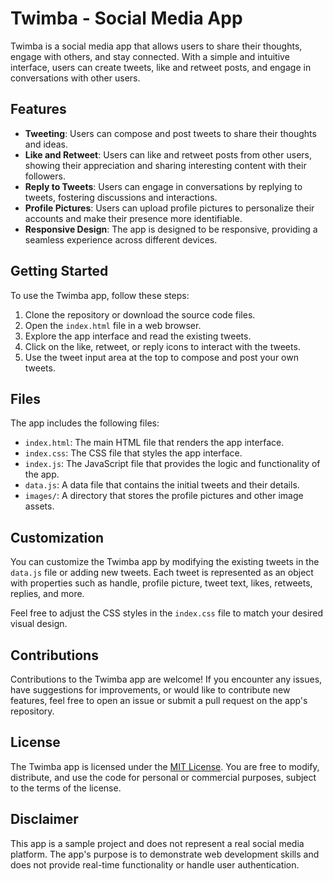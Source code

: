 # Twimba - Social Media App

Twimba is a social media app that allows users to share their thoughts, engage with others, and stay connected. With a simple and intuitive interface, users can create tweets, like and retweet posts, and engage in conversations with other users.


## Features

- **Tweeting**: Users can compose and post tweets to share their thoughts and ideas.
- **Like and Retweet**: Users can like and retweet posts from other users, showing their appreciation and sharing interesting content with their followers.
- **Reply to Tweets**: Users can engage in conversations by replying to tweets, fostering discussions and interactions.
- **Profile Pictures**: Users can upload profile pictures to personalize their accounts and make their presence more identifiable.
- **Responsive Design**: The app is designed to be responsive, providing a seamless experience across different devices.

## Getting Started

To use the Twimba app, follow these steps:

1. Clone the repository or download the source code files.
2. Open the `index.html` file in a web browser.
3. Explore the app interface and read the existing tweets.
4. Click on the like, retweet, or reply icons to interact with the tweets.
5. Use the tweet input area at the top to compose and post your own tweets.

## Files

The app includes the following files:

- `index.html`: The main HTML file that renders the app interface.
- `index.css`: The CSS file that styles the app interface.
- `index.js`: The JavaScript file that provides the logic and functionality of the app.
- `data.js`: A data file that contains the initial tweets and their details.
- `images/`: A directory that stores the profile pictures and other image assets.

## Customization

You can customize the Twimba app by modifying the existing tweets in the `data.js` file or adding new tweets. Each tweet is represented as an object with properties such as handle, profile picture, tweet text, likes, retweets, replies, and more.

Feel free to adjust the CSS styles in the `index.css` file to match your desired visual design.

## Contributions

Contributions to the Twimba app are welcome! If you encounter any issues, have suggestions for improvements, or would like to contribute new features, feel free to open an issue or submit a pull request on the app's repository.

## License

The Twimba app is licensed under the [MIT License](LICENSE). You are free to modify, distribute, and use the code for personal or commercial purposes, subject to the terms of the license.

## Disclaimer

This app is a sample project and does not represent a real social media platform. The app's purpose is to demonstrate web development skills and does not provide real-time functionality or handle user authentication.

